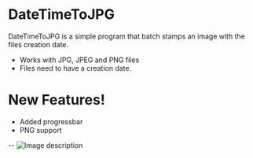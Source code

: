 # DateTimeToJPG
DateTimeToJPG is a simple program that batch stamps an image with the files creation date.

  - Works with JPG, JPEG and PNG files
  - Files need to have a creation date.


# New Features!

  - Added progressbar
  - PNG support




--
![Image description](https://i.imgur.com/mgTFCB8.png)
